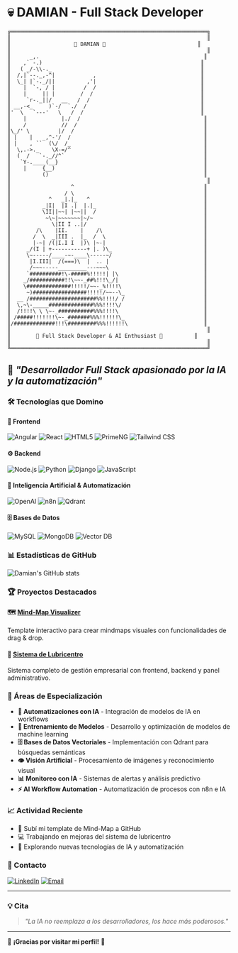 # 💀 DAMIAN - Full Stack Developer

```
╔══════════════════════════════════════════════════════════════╗
║                                                              ║
║                    🏰 DAMIAN 🏰                             ║
║                                                              ║
║      _,.                                                    ║
║    ,` -.)                                                  ║
║   ( _/-\\-._                                               ║
║  /,|`--._,-^|            ,                                 ║
║  \_| |`-._/||          ,'|                                 ║
║    |  `-, / |         /  /                                 ║
║    |     || |        /  /                                  ║
║     `r-._||/   __   /  /                                   ║
║ __,-<_     )`-/  `./  /                                    ║
║'  \   `---'   \   /  /                                     ║
║    |           |./  /                                       ║
║    /           //  /                                        ║
║\_/' \         |/  /                                         ║
║ |    |   _,^-'/  /                                          ║
║ |    , ``  (\/  /_                                          ║
║  \,.->._    \X-=/^                                          ║
║  (  /   `-._//^`                                            ║
║   `Y-.____(__}                                              ║
║    |     {__)                                               ║
║          ()                                                 ║
║                                                              ║
║                   ^                                         ║
║                 / \                                         ║
║            ^   _|.|_   ^                                    ║
║          _|I|  |I .|  |.|_                                  ║
║          \II||~~| |~~||  /                                  ║
║           ~\~|~~~~~~~|~/~                                   ║
║             \|II I ..|/                                     ║
║        /\    |II.    |    /\                                ║
║       /  \  _|III .  |_  /  \                               ║
║       |-~| /(|I.I I  |)\ |~-|                               ║
║     _/(I | +-----------+ |. )\_                             ║
║     \~-----/____-~-____\-----~/                             ║
║      |I.III|  /(===)\  |  .. |                              ║
║      /~~~-----_________---~~~\                              ║
║     `##########!\-#####%!!!!!| |\                           ║
║    _/###########!!\~~-_##%!!!\_/|                           ║
║    \##############!!!!!/~~-_%!!!!\                          ║
║     ~)#################!!!!!/~~--\_                         ║
║  __ /#####################%%!!!!/ /                         ║
║  \,~\-_____##############%%%!!!!\/                          ║
║  /!!!!\ \ \~-_###########%%%!!!!\                           ║
║ /#####!!!!!!!\~-_#######%%%!!!!!!\_                         ║
║/#############!!!\#########%%%!!!!!!\                        ║
║                                                              ║
║        🖤 Full Stack Developer & AI Enthusiast 🖤          ║
║                                                              ║
╚══════════════════════════════════════════════════════════════╝
```

## 🚀 *"Desarrollador Full Stack apasionado por la IA y la automatización"*

### 🛠️ Tecnologías que Domino

#### 🎨 Frontend
![Angular](https://img.shields.io/badge/Angular-DD0031?style=for-the-badge&logo=angular&logoColor=white)
![React](https://img.shields.io/badge/React-20232A?style=for-the-badge&logo=react&logoColor=61DAFB)
![HTML5](https://img.shields.io/badge/HTML5-E34F26?style=for-the-badge&logo=html5&logoColor=white)
![PrimeNG](https://img.shields.io/badge/PrimeNG-FF6B35?style=for-the-badge&logo=primeng&logoColor=white)
![Tailwind CSS](https://img.shields.io/badge/Tailwind_CSS-38B2AC?style=for-the-badge&logo=tailwind-css&logoColor=white)

#### ⚙️ Backend
![Node.js](https://img.shields.io/badge/Node.js-43853D?style=for-the-badge&logo=node.js&logoColor=white)
![Python](https://img.shields.io/badge/Python-3776AB?style=for-the-badge&logo=python&logoColor=white)
![Django](https://img.shields.io/badge/Django-092E20?style=for-the-badge&logo=django&logoColor=white)
![JavaScript](https://img.shields.io/badge/JavaScript-F7DF1E?style=for-the-badge&logo=javascript&logoColor=black)

#### 🤖 Inteligencia Artificial & Automatización
![OpenAI](https://img.shields.io/badge/OpenAI-412991?style=for-the-badge&logo=openai&logoColor=white)
![n8n](https://img.shields.io/badge/n8n-FF6B35?style=for-the-badge&logo=n8n&logoColor=white)
![Qdrant](https://img.shields.io/badge/Qdrant-FF6B35?style=for-the-badge&logo=qdrant&logoColor=white)

#### 🗄️ Bases de Datos
![MySQL](https://img.shields.io/badge/MySQL-00000F?style=for-the-badge&logo=mysql&logoColor=white)
![MongoDB](https://img.shields.io/badge/MongoDB-4EA94B?style=for-the-badge&logo=mongodb&logoColor=white)
![Vector DB](https://img.shields.io/badge/Vector_DB-FF6B35?style=for-the-badge&logo=vector&logoColor=white)

### 📊 Estadísticas de GitHub

![Damian's GitHub stats](https://github-readme-stats.vercel.app/api?username=Damian211997&show_icons=true&theme=dark&bg_color=0d1117&text_color=ffffff&icon_color=ff6b6b&title_color=ff6b6b)

### 🏆 Proyectos Destacados

#### 🗺️ [Mind-Map Visualizer](https://github.com/Damian211997/Mind-Map)
Template interactivo para crear mindmaps visuales con funcionalidades de drag & drop.

#### 🏪 [Sistema de Lubricentro](https://github.com/Damian211997/lubricentro)
Sistema completo de gestión empresarial con frontend, backend y panel administrativo.

### 🌟 Áreas de Especialización

- **🤖 Automatizaciones con IA** - Integración de modelos de IA en workflows
- **🧠 Entrenamiento de Modelos** - Desarrollo y optimización de modelos de machine learning
- **🗄️ Bases de Datos Vectoriales** - Implementación con Qdrant para búsquedas semánticas
- **👁️ Visión Artificial** - Procesamiento de imágenes y reconocimiento visual
- **📊 Monitoreo con IA** - Sistemas de alertas y análisis predictivo
- **⚡ AI Workflow Automation** - Automatización de procesos con n8n e IA

### 📈 Actividad Reciente

<!--START_SECTION:activity-->
- 🚀 Subí mi template de Mind-Map a GitHub
- 💻 Trabajando en mejoras del sistema de lubricentro
- 🤖 Explorando nuevas tecnologías de IA y automatización
<!--END_SECTION:activity-->

### 🤝 Contacto

[![LinkedIn](https://img.shields.io/badge/LinkedIn-0077B5?style=for-the-badge&logo=linkedin&logoColor=white)](https://linkedin.com/in/damian211997)
[![Email](https://img.shields.io/badge/Email-D14836?style=for-the-badge&logo=gmail&logoColor=white)](mailto:damian@example.com)

---

### 💡 Cita

> *"La IA no reemplaza a los desarrolladores, los hace más poderosos."*

---

🖤 **¡Gracias por visitar mi perfil!** 🖤
